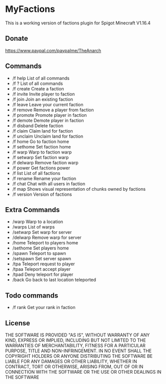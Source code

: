 MyFactions
===========

This is a working version of factions plugin for Spigot Minecraft V1.16.4

Donate
-----------
https://www.paypal.com/paypalme/TheAnarch

Commands
-----------
- /f help      List of all commands
- /f ?         List of all commands
- /f create    Create a faction
- /f invite    Invite player to faction
- /f join      Join an existing faction
- /f leave     Leave your current faction
- /f remove    Remove a player from faction
- /f promote   Promote player in faction
- /f demote    Demote player in faction
- /f disband   Delete faction
- /f claim     Claim land for faction
- /f unclaim   Unclaim land for faction
- /f home      Go to faction home
- /f sethome   Set faction home
- /f warp      Warp to faction warp
- /f setwarp   Set faction warp
- /f delwarp   Remove faction warp
- /f power     Get factions power
- /f list      List of all factions
- /f rename    Rename your faction
- /f chat      Chat with all users in faction
- /f map       Shows visual representation of chunks owned by factions
- /f version   Version of factions

Extra Commands
-----------
- /warp       Warp to a location
- /warps      List of warps
- /setwarp    Set warp for server
- /delwarp    Remove warp for server
- /home       Teleport to players home
- /sethome    Set players home
- /spawn      Teleport to spawn
- /setspawn   Set server spawn
- /tpa        Teleport request to player
- /tpaa       Teleport accept player
- /tpad       Deny teleport for player
- /back       Go back to last location teleported

Todo commands
-----------
- /f rank     Get your rank in faction

License
-----------
THE SOFTWARE IS PROVIDED "AS IS", WITHOUT WARRANTY OF ANY KIND, EXPRESS OR IMPLIED, INCLUDING BUT NOT LIMITED TO THE WARRANTIES OF MERCHANTABILITY, FITNESS FOR A PARTICULAR PURPOSE, TITLE AND NON-INFRINGEMENT. IN NO EVENT SHALL THE COPYRIGHT HOLDERS OR ANYONE DISTRIBUTING THE SOFTWARE BE LIABLE FOR ANY DAMAGES OR OTHER LIABILITY, WHETHER IN CONTRACT, TORT OR OTHERWISE, ARISING FROM, OUT OF OR IN CONNECTION WITH THE SOFTWARE OR THE USE OR OTHER DEALINGS IN THE SOFTWARE
